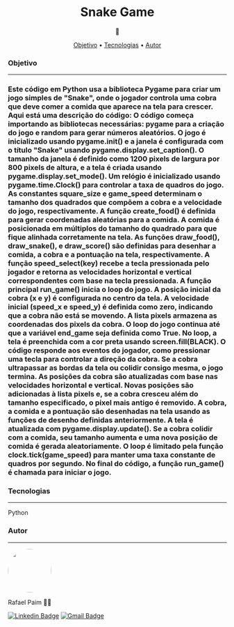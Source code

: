 <h1 align="center">Snake Game</h1>

<p align="center">🐍</p>

<p align="center">
 <a href="#objetivo">Objetivo</a> •
 <a href="#tecnologias">Tecnologias</a> • 
 <a href="#autor">Autor</a>
</p>


### Objetivo
---
<h3>Este código em Python usa a biblioteca Pygame para criar um jogo simples de "Snake", onde o jogador controla uma cobra que deve comer a comida que aparece na tela para crescer. Aqui está uma descrição do código:
O código começa importando as bibliotecas necessárias: pygame para a criação do jogo e random para gerar números aleatórios.
O jogo é inicializado usando pygame.init() e a janela é configurada com o título "Snake" usando pygame.display.set_caption(). O tamanho da janela é definido como 1200 pixels de largura por 800 pixels de altura, e a tela é criada usando pygame.display.set_mode(). Um relógio é inicializado usando pygame.time.Clock() para controlar a taxa de quadros do jogo.
As constantes square_size e game_speed determinam o tamanho dos quadrados que compõem a cobra e a velocidade do jogo, respectivamente.
A função create_food() é definida para gerar coordenadas aleatórias para a comida. A comida é posicionada em múltiplos do tamanho do quadrado para que fique alinhada corretamente na tela.
As funções draw_food(), draw_snake(), e draw_score() são definidas para desenhar a comida, a cobra e a pontuação na tela, respectivamente.
A função speed_select(key) recebe a tecla pressionada pelo jogador e retorna as velocidades horizontal e vertical correspondentes com base na tecla pressionada.
A função principal run_game() inicia o loop do jogo. A posição inicial da cobra (x e y) é configurada no centro da tela. A velocidade inicial (speed_x e speed_y) é definida como zero, indicando que a cobra não está se movendo. A lista pixels armazena as coordenadas dos pixels da cobra.
O loop do jogo continua até que a variável end_game seja definida como True. No loop, a tela é preenchida com a cor preta usando screen.fill(BLACK).
O código responde aos eventos do jogador, como pressionar uma tecla para controlar a direção da cobra. Se a cobra ultrapassar as bordas da tela ou colidir consigo mesma, o jogo termina.
As posições da cobra são atualizadas com base nas velocidades horizontal e vertical. Novas posições são adicionadas à lista pixels e, se a cobra cresceu além do tamanho especificado, o pixel mais antigo é removido.
A cobra, a comida e a pontuação são desenhadas na tela usando as funções de desenho definidas anteriormente. A tela é atualizada com pygame.display.update().
Se a cobra colidir com a comida, seu tamanho aumenta e uma nova posição de comida é gerada aleatoriamente.
O loop é limitado pela função clock.tick(game_speed) para manter uma taxa constante de quadros por segundo.
No final do código, a função run_game() é chamada para iniciar o jogo.</h3>

### Tecnologias
---

Python

### Autor
---


 <img style="border-radius: 50%;" src="https://avatars.githubusercontent.com/u/91858793?v=4" width="100px;" alt=""/>
 <br />

Rafael Paim 👋🏽

[![Linkedin Badge](https://img.shields.io/badge/-Rafael-blue?style=flat-square&logo=Linkedin&logoColor=white&link=https://www.linkedin.com/in/rafael-paim-78274113b/)](https://www.linkedin.com/in/rafael-paim-78274113b/) 
[![Gmail Badge](https://img.shields.io/badge/-rafapaim92@gmail.com-c14438?style=flat-square&logo=Gmail&logoColor=white&link=mailto:rafapaim92@gmail.com)](mailto:rafapaim92@gmail.com)
